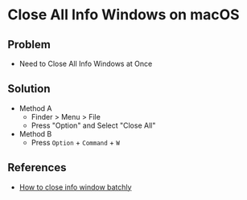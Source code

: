# Close All Info Windows on macOS

## Problem
* Need to Close All Info Windows at Once

## Solution
* Method A
  * Finder > Menu > File
  * Press "Option" and Select "Close All"
* Method B
  * Press `Option` + `Command` + `W`

## References
* [How to close info window batchly](https://apple.stackexchange.com/questions/209360/how-to-close-info-window-batchly)
